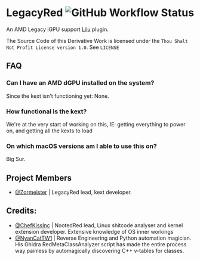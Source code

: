 # LegacyRed ![GitHub Workflow Status](https://img.shields.io/github/actions/workflow/status/Zorm-Industries/LegacyRed/main.yml?branch=master&logo=github&style=for-the-badge)

An AMD Legacy iGPU support [Lilu](https://github.com/acidanthera/Lilu) plugin.

The Source Code of this Derivative Work is licensed under the `Thou Shalt Not Profit License version 1.0`. See `LICENSE`

## FAQ

### Can I have an AMD dGPU installed on the system?

Since the kext isn't functioning yet: None.

### How functional is the kext?

We're at the very start of working on this, IE: getting everything to power on, and getting all the kexts to load
### On which macOS versions am I able to use this on?

Big Sur.

## Project Members
- [@Zormeister](https://github.com/Zormeister) | LegacyRed lead, kext developer.

## Credits:

- [@ChefKissInc](https://github.com/ChefKissInc) | NootedRed lead, Linux shitcode analyser and kernel extension developer. Extensive knowledge of OS inner workings
- [@NyanCatTW1](https://github.com/NyanCatTW1) | Reverse Engineering and Python automation magician. His Ghidra RedMetaClassAnalyzer script has made the entire process way painless by automagically discovering C++ v-tables for classes.
